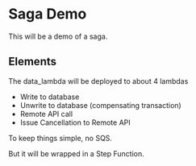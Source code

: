 # Saga Demo

This will be a demo of a saga.

## Elements

The data_lambda will be deployed to about 4 lambdas

- Write to database
- Unwrite to database (compensating transaction)
- Remote API call
- Issue Cancellation to Remote API

To keep things simple, no SQS.

But it will be wrapped in a Step Function.